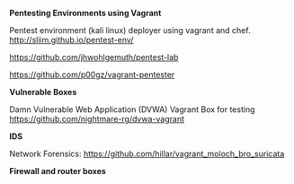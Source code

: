
<b> Pentesting Environments using Vagrant </b>

Pentest environment (kali linux) deployer using vagrant and chef. http://sliim.github.io/pentest-env/

https://github.com/jhwohlgemuth/pentest-lab

https://github.com/p00gz/vagrant-pentester

<b> Vulnerable Boxes </b>

Damn Vulnerable Web Application (DVWA) Vagrant Box for testing https://github.com/nightmare-rg/dvwa-vagrant

<b> IDS </b>

Network Forensics: https://github.com/hillar/vagrant_moloch_bro_suricata

<b> Firewall and router boxes </b>

